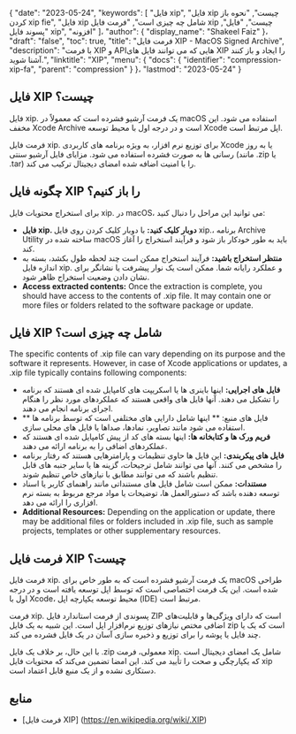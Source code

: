 {
  "date": "2023-05-24",
  "keywords": [
"فایل xip",
"فایل xip چیست",
"نحوه باز کردن xip fie",
"فایل xip شامل چه چیزی است",
"فرمت فایل xip چیست",
"فایل",
"پسوند فایل xip",
"افزونه"
]،
  "author": {
    "display_name": "Shakeel Faiz"
}،
  "draft": "false",
  "toc": true,
  "title": "فرمت فایل XIP - MacOS Signed Archive",
  "description": "با فرمت XIP و APIهایی که می توانند فایل های XIP را ایجاد و باز کنند آشنا شوید.",
  "linktitle": "XIP",
  "menu": {
    "docs": {
      "identifier": "compression-xip-fa",
      "parent": "compression"
}
}،
  "lastmod": "2023-05-24"
}

## فایل XIP چیست؟

فایل xip. یک فرمت آرشیو فشرده است که معمولاً در macOS استفاده می شود. این مخفف Xcode Archive است و در درجه اول با محیط توسعه Xcode اپل مرتبط است.

فرمت فایل xip. برای توزیع نرم افزار، به ویژه برنامه های کاربردی Xcode یا به روز رسانی ها به صورت فشرده استفاده می شود. مزایای فایل آرشیو سنتی (مانند .zip یا .tar) را با امنیت اضافه شده امضای دیجیتال ترکیب می کند.

## چگونه فایل XIP را باز کنیم؟

برای استخراج محتویات فایل xip. در macOS، می توانید این مراحل را دنبال کنید:

- **فایل xip. دوبار کلیک کنید:** با دوبار کلیک کردن روی فایل xip.، برنامه Archive Utility ساخته شده در macOS باید به طور خودکار باز شود و فرآیند استخراج را آغاز کند.
- **منتظر استخراج باشید:** فرآیند استخراج ممکن است چند لحظه طول بکشد، بسته به اندازه فایل xip. و عملکرد رایانه شما. ممکن است یک نوار پیشرفت یا نشانگر برای نشان دادن وضعیت استخراج ظاهر شود.
- **Access extracted contents:** Once the extraction is complete, you should have access to the contents of .xip file. It may contain one or more files or folders related to the software package or update.

## فایل XIP شامل چه چیزی است؟

The specific contents of .xip file can vary depending on its purpose and the software it represents. However, in case of Xcode applications or updates, a .xip file typically contains following components:

- **فایل های اجرایی:** اینها باینری ها یا اسکریپت های کامپایل شده ای هستند که برنامه را تشکیل می دهند. آنها فایل های واقعی هستند که عملکردهای مورد نظر را هنگام اجرای برنامه انجام می دهند.
- ** فایل های منبع: ** اینها شامل دارایی های مختلفی است که توسط برنامه ها استفاده می شود مانند تصاویر، نمادها، صداها یا فایل های محلی سازی.
- **فریم ورک ها و کتابخانه ها:** اینها بسته های کد از پیش کامپایل شده ای هستند که عملکردهای اضافی را به برنامه ارائه می دهند.
- **فایل های پیکربندی:** این فایل ها حاوی تنظیمات و پارامترهایی هستند که رفتار برنامه را مشخص می کنند. آنها می توانند شامل ترجیحات، گزینه ها یا سایر جنبه های قابل تنظیم باشند که می توانند مطابق با نیازهای خاص تنظیم شوند.
- **مستندات:** ممکن است شامل فایل های مستنداتی مانند راهنمای کاربر یا اسناد توسعه دهنده باشد که دستورالعمل ها، توضیحات یا مواد مرجع مربوط به بسته نرم افزاری را ارائه می دهد.
- **Additional Resources:** Depending on the application or update, there may be additional files or folders included in .xip file, such as sample projects, templates or other supplementary resources.

## فرمت فایل XIP چیست؟

فرمت فایل xip. یک فرمت آرشیو فشرده است که به طور خاص برای macOS طراحی شده است. این یک فرمت اختصاصی است که توسط اپل توسعه یافته است و در درجه اول با Xcode، محیط توسعه یکپارچه اپل (IDE) مرتبط است.

فرمت xip. پسوندی از فرمت استاندارد فایل ZIP است که دارای ویژگی‌ها و قابلیت‌های اضافی مختص نیازهای توزیع نرم‌افزار اپل است. این شبیه به یک فایل zip است که یک یا چند فایل یا پوشه را برای توزیع و ذخیره سازی آسان در یک فایل فشرده می کند.

با این حال، بر خلاف یک فایل .zip معمولی، فرمت xip. شامل یک امضای دیجیتال است که یکپارچگی و صحت را تأیید می کند. این امضا تضمین می‌کند که محتویات فایل xip دستکاری نشده و از یک منبع قابل اعتماد است.

## منابع
* [فرمت فایل XIP] (https://en.wikipedia.org/wiki/.XIP)


